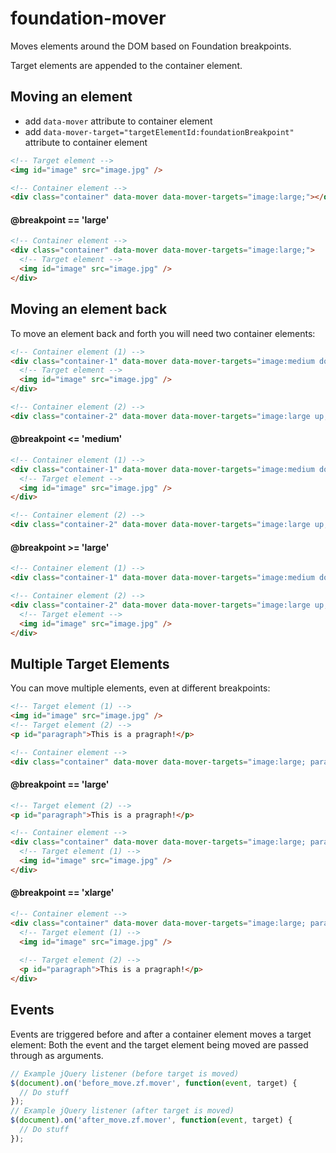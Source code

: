 # foundation-mover

Moves elements around the DOM based on Foundation breakpoints.

Target elements are appended to the container element.

## Moving an element
- add `data-mover` attribute to container element
- add `data-mover-target="targetElementId:foundationBreakpoint"` attribute to container element

```html
<!-- Target element -->
<img id="image" src="image.jpg" />

<!-- Container element -->
<div class="container" data-mover data-mover-targets="image:large;"></div>
```
#### @breakpoint == 'large'
```html
<!-- Container element -->
<div class="container" data-mover data-mover-targets="image:large;">
  <!-- Target element -->
  <img id="image" src="image.jpg" />
</div>
```

## Moving an element back
To move an element back and forth you will need two container elements:
```html
<!-- Container element (1) -->
<div class="container-1" data-mover data-mover-targets="image:medium down;">
  <!-- Target element -->
  <img id="image" src="image.jpg" />
</div>

<!-- Container element (2) -->
<div class="container-2" data-mover data-mover-targets="image:large up;"></div>
```
#### @breakpoint <= 'medium'
```html
<!-- Container element (1) -->
<div class="container-1" data-mover data-mover-targets="image:medium down;">
  <!-- Target element -->
  <img id="image" src="image.jpg" />
</div>

<!-- Container element (2) -->
<div class="container-2" data-mover data-mover-targets="image:large up;"></div>
```
#### @breakpoint >= 'large'
```html
<!-- Container element (1) -->
<div class="container-1" data-mover data-mover-targets="image:medium down;"></div>

<!-- Container element (2) -->
<div class="container-2" data-mover data-mover-targets="image:large up;">
  <!-- Target element -->
  <img id="image" src="image.jpg" />
</div>
```
## Multiple Target Elements
You can move multiple elements, even at different breakpoints:
```html
<!-- Target element (1) -->
<img id="image" src="image.jpg" />
<!-- Target element (2) -->
<p id="paragraph">This is a pragraph!</p>

<!-- Container element -->
<div class="container" data-mover data-mover-targets="image:large; paragraph:xlarge"></div>
```
#### @breakpoint == 'large'
```html
<!-- Target element (2) -->
<p id="paragraph">This is a pragraph!</p>

<!-- Container element -->
<div class="container" data-mover data-mover-targets="image:large; paragraph:xlarge">
  <!-- Target element (1) -->
  <img id="image" src="image.jpg" />
</div>
 ```
#### @breakpoint == 'xlarge'
```html
<!-- Container element -->
<div class="container" data-mover data-mover-targets="image:large; paragraph:xlarge">
  <!-- Target element (1) -->
  <img id="image" src="image.jpg" />
  
  <!-- Target element (2) -->
  <p id="paragraph">This is a pragraph!</p>
</div>
 ```
## Events
Events are triggered before and after a container element moves a target element:
Both the event and the target element being moved are passed through as arguments.
```javascript
// Example jQuery listener (before target is moved)
$(document).on('before_move.zf.mover', function(event, target) {
  // Do stuff
});
// Example jQuery listener (after target is moved)
$(document).on('after_move.zf.mover', function(event, target) {
  // Do stuff
});
```
